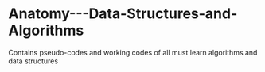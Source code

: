 # Anatomy---Data-Structures-and-Algorithms
Contains pseudo-codes and working codes of all must learn algorithms and data structures
